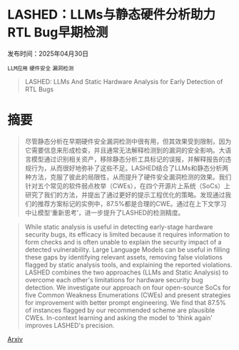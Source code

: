# LASHED：LLMs与静态硬件分析助力RTL Bug早期检测

发布时间：2025年04月30日

`LLM应用` `硬件安全` `漏洞检测`

> LASHED: LLMs And Static Hardware Analysis for Early Detection of RTL Bugs

# 摘要

> 尽管静态分析在早期硬件安全漏洞检测中很有用，但其效果受到限制，因为它需要信息来形成检查，并且通常无法解释检测到的漏洞的安全影响。大语言模型通过识别相关资产，移除静态分析工具标记的误报，并解释报告的违规行为，从而很好地弥补了这些不足。LASHED结合了LLMs和静态分析两种方法，克服了彼此的局限性，从而提升了硬件安全漏洞检测的效果。我们针对五个常见的软件弱点枚举（CWEs），在四个开源片上系统（SoCs）上研究了我们的方法，并提出了通过更好的提示工程优化的策略。发现通过我们的推荐方案标记的实例中，87.5%都是合理的CWE。通过在上下文学习中让模型‘重新思考’，进一步提升了LASHED的检测精度。

> While static analysis is useful in detecting early-stage hardware security bugs, its efficacy is limited because it requires information to form checks and is often unable to explain the security impact of a detected vulnerability. Large Language Models can be useful in filling these gaps by identifying relevant assets, removing false violations flagged by static analysis tools, and explaining the reported violations. LASHED combines the two approaches (LLMs and Static Analysis) to overcome each other's limitations for hardware security bug detection. We investigate our approach on four open-source SoCs for five Common Weakness Enumerations (CWEs) and present strategies for improvement with better prompt engineering. We find that 87.5% of instances flagged by our recommended scheme are plausible CWEs. In-context learning and asking the model to 'think again' improves LASHED's precision.

[Arxiv](https://arxiv.org/abs/2504.21770)